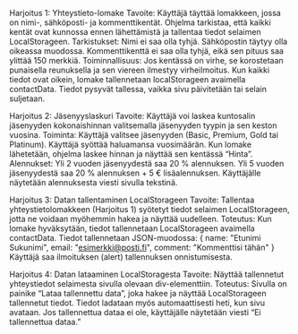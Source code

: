 Harjoitus 1: Yhteystieto-lomake
Tavoite:
Käyttäjä täyttää lomakkeen, jossa on nimi-, sähköposti- ja kommenttikentät.
Ohjelma tarkistaa, että kaikki kentät ovat kunnossa ennen lähettämistä ja tallentaa tiedot selaimen LocalStorageen.
Tarkistukset:
Nimi ei saa olla tyhjä.
Sähköpostin täytyy olla oikeassa muodossa.
Kommenttikenttä ei saa olla tyhjä, eikä sen pituus saa ylittää 150 merkkiä.
Toiminnallisuus:
Jos kentässä on virhe, se korostetaan punaisella reunuksella ja sen viereen ilmestyy virheilmoitus.
Kun kaikki tiedot ovat oikein, lomake tallennetaan localStorageen avaimella contactData.
Tiedot pysyvät tallessa, vaikka sivu päivitetään tai selain suljetaan.

Harjoitus 2: Jäsenyyslaskuri
Tavoite:
Käyttäjä voi laskea kuntosalin jäsenyyden kokonaishinnan valitsemalla jäsenyyden tyypin ja sen keston vuosina.
Toiminta:
Käyttäjä valitsee jäsenyyden (Basic, Premium, Gold tai Platinum).
Käyttäjä syöttää haluamansa vuosimäärän.
Kun lomake lähetetään, ohjelma laskee hinnan ja näyttää sen kentässä “Hinta”.
Alennukset:
Yli 2 vuoden jäsenyydestä saa 20 % alennuksen.
Yli 5 vuoden jäsenyydestä saa 20 % alennuksen + 5 € lisäalennuksen.
Käyttäjälle näytetään alennuksesta viesti sivulla tekstinä.

Harjoitus 3: Datan tallentaminen LocalStorageen
Tavoite:
Tallentaa yhteystietolomakkeen (Harjoitus 1) syötetyt tiedot selaimen LocalStorageen, jotta ne voidaan myöhemmin hakea ja näyttää uudelleen.
Toteutus:
Kun lomake hyväksytään, tiedot tallennetaan LocalStorageen avaimella contactData.
Tiedot tallennetaan JSON-muodossa:
{ 
  name: "Etunimi Sukunimi", 
  email: "esimerkki@posti.fi", 
  comment: "Kommenttisi tähän" 
}
Käyttäjä saa ilmoituksen (alert) tallennuksen onnistumisesta.

Harjoitus 4: Datan lataaminen LocalStoragesta
Tavoite:
Näyttää tallennetut yhteystiedot selaimesta sivulla olevaan div-elementtiin.
Toteutus:
Sivulla on painike “Lataa tallennettu data”, joka hakee ja näyttää LocalStorageen tallennetut tiedot.
Tiedot ladataan myös automaattisesti heti, kun sivu avataan.
Jos tallennettua dataa ei ole, käyttäjälle näytetään viesti “Ei tallennettua dataa.”